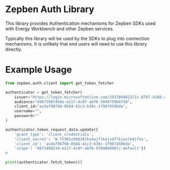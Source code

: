 # Zepben Auth Library #

This library provides Authentication mechanisms for Zepben SDKs used with Energy Workbench and other Zepben services.

Typically this library will be used by the SDKs to plug into connection mechanisms. It is unlikely that end users will
need to use this library directly.

# Example Usage #

```python
from zepben.auth.client import get_token_fetcher

authenticator = get_token_fetcher(
    issuer="https://login.microsoftonline.com/293784982371c-8797-4168-a5e7-923874928734/v2.0/",
    audience="49875987458e-e217-4c8f-abf6-394875984758",
    client_id="asdaf98798-0584-41c3-b30c-1f9874596da",
    username="",
    password=""
)

authenticator.token_request_data.update({
    'grant_type': 'client_credentials',
    'client_secret': 'W.Tt5KSzX6Q28lksdajflkajsdflkjaslkdjfxx',
    'client_id': 'asdaf98798-0584-41c3-b30c-1f9874596da',
    'scope': '9873498234-e217-4c8f-abf6-9789889987/.default'})
#

print(authenticator.fetch_token())
```
